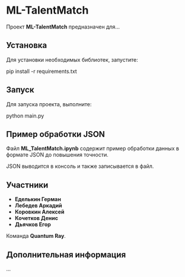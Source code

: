 # ML-TalentMatch

Проект **ML-TalentMatch** предназначен для...

## Установка

Для установки необходимых библиотек, запустите:

pip install -r requirements.txt

## Запуск

Для запуска проекта, выполните:

python main.py

## Пример обработки JSON

Файл **ML_TalentMatch.ipynb** содержит пример обработки данных в формате JSON до повышения точности.

JSON выводится в консоль и также записывается в файл.

## Участники

- **Еделькин Герман**
- **Лебедев Аркадий**
- **Коровкин Алексей**
- **Кочетков Денис**
- **Дьячков Егор**

Команда **Quantum Ray**.

## Дополнительная информация

...
